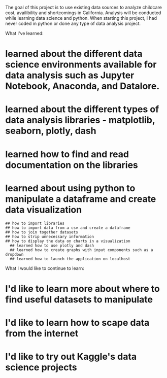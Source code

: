 The goal of this project is to use existing data sources to analyze childcare cost, availibility and shortcomings in California.
Analysis will be conducted while learning data science and python. 
When starting this project, I had never coded in python or done any type of data analysis project.

What I've learned:
  # learned about the different data science environments available for data analysis such as Jupyter Notebook, Anaconda, and Datalore.
  # learned about the different types of data analysis libraries - matplotlib, seaborn, plotly, dash
  # learned how to find and read documentation on the libraries 
  # learned about using python to manipulate a dataframe and create data visualization 
    ## how to import libraries
    ## how to import data from a csv and create a dataframe
    ## how to join together datasets
    ## how to strip unnecessary information
    ## how to display the data on charts in a visualization 
      ## learned how to use plotly and dash 
      ## learned how to create graphs with input components such as a dropdown
      ## learned how to launch the application on localhost
      
 What I would like to continue to learn:
  # I'd like to learn more about where to find useful datasets to manipulate
  # I'd like to learn how to scape data from the internet
  # I'd like to try out Kaggle's data science projects
 
